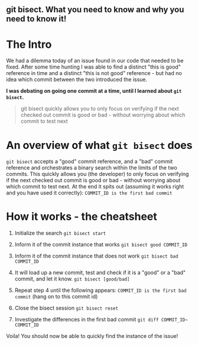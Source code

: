 ## git bisect. What you need to know and why you need to know it!

# The Intro

We had a dilemma today of an issue found in our code that needed to be fixed. After some time hunting I was able to find a distinct "this is good" reference in time and a distinct "this is not good" reference - but had no idea which commit between the two introduced the issue. 

**I was debating on going one commit at a time, until I learned about `git bisect`.**

> git bisect quickly allows you to only focus on verifying if the next checked out commit is good or bad - without worrying about which commit to test next

 # An overview of what `git bisect` does
`git bisect` accepts a "good" commit reference, and a "bad" commit reference and orchestrates a binary search within the limits of the two commits. This quickly allows you (the developer) to only focus on verifying if the next checked out commit is good or bad - without worrying about which commit to test next. At the end it spits out (assuming it works right and you have used it correctly): `COMMIT_ID is the first bad commit`

# How it works - the cheatsheet
1. Initialize the search
`git bisect start`

2. Inform it of the commit instance that works
`git bisect good COMMIT_ID`

3. Inform it of the commit instance that does not work
`git bisect bad COMMIT_ID`

4. It will load up a new commit, test and check if it is a "good" or a "bad" commit, and let it know. 
`git bisect [good/bad]`

5. Repeat step 4 until the following appears:
`COMMIT_ID is the first bad commit` 
(hang on to this commit id)

6. Close the bisect session
`git bisect reset`

7. Investigate the differences in the first bad commit
`git diff COMMIT_ID~ COMMIT_ID`

Voila! You should now be able to quickly find the instance of the issue!